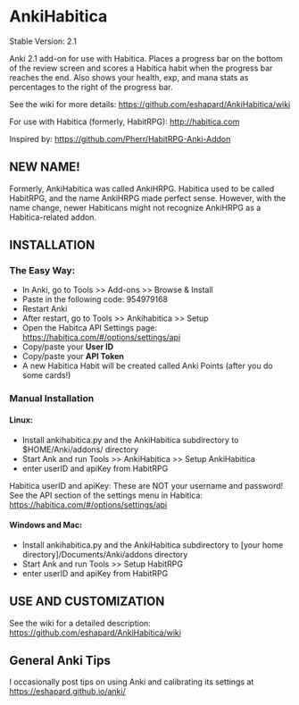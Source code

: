 # AnkiHabitica

Stable Version: 2.1

Anki 2.1 add-on for use with Habitica. Places a progress bar on the bottom of the review screen and scores a Habitica habit when the progress bar reaches the end. Also shows your health, exp, and mana stats as percentages to the right of the progress bar.

See the wiki for more details: https://github.com/eshapard/AnkiHabitica/wiki

For use with Habitica (formerly, HabitRPG): http://habitica.com

Inspired by: https://github.com/Pherr/HabitRPG-Anki-Addon

## NEW NAME!
Formerly, AnkiHabitica was called AnkiHRPG. Habitica used to be called HabitRPG, and the name AnkiHRPG made perfect sense. However, with the name change, newer Habiticans might not recognize AnkiHRPG as a Habitica-related addon.

## INSTALLATION

### The Easy Way:

* In Anki, go to Tools >> Add-ons >> Browse & Install
* Paste in the following code: 954979168
* Restart Anki
* After restart, go to Tools >> Ankihabitica >> Setup
* Open the Habitca API Settings page: https://habitica.com/#/options/settings/api
* Copy/paste your **User ID**
* Copy/paste your **API Token**
* A new Habitica Habit will be created called Anki Points (after you do some cards!)

### Manual Installation

#### Linux:

* Install ankihabitica.py and the AnkiHabitica subdirectory to $HOME/Anki/addons/ directory
* Start Ank and run Tools >> AnkiHabitica >> Setup AnkiHabitica
 * enter userID and apiKey from HabitRPG

Habitica userID and apiKey: These are NOT your username and password! See the API section of the settings menu in Habitica: https://habitica.com/#/options/settings/api


#### Windows and Mac:

* Install ankihabitica.py and the AnkiHabitica subdirectory to [your home directory]/Documents/Anki/addons directory
* Start Ank and run Tools >> Setup HabitRPG
 * enter userID and apiKey from HabitRPG

## USE AND CUSTOMIZATION

See the wiki for a detailed description: https://github.com/eshapard/AnkiHabitica/wiki

## General Anki Tips

I occasionally post tips on using Anki and calibrating its settings at https://eshapard.github.io/anki/
